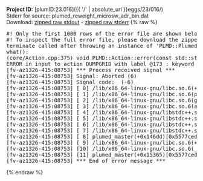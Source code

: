 **Project ID:** [plumID:23.016]({{ '/' | absolute_url }}eggs/23/016/)  
Stderr for source:  plumed_reweight_microsw_adr_bin.dat   
Download: [zipped raw stdout](plumed_reweight_microsw_adr_bin.dat.plumed_master.stdout.txt.zip) - [zipped raw stderr](plumed_reweight_microsw_adr_bin.dat.plumed_master.stderr.txt.zip) 
{% raw %}
<pre>
#! Only the first 1000 rows of the error file are shown below
#! To inspect the full error file, please download the zipped raw stderr file above
terminate called after throwing an instance of 'PLMD::Plumed::ExceptionError'
what():
(core/Action.cpp:375) void PLMD::Action::error(const std::string&) const
ERROR in input to action DUMPGRID with label @173 : keyword ARG is compulsory for this action
[fv-az1326-415:08753] *** Process received signal ***
[fv-az1326-415:08753] Signal: Aborted (6)
[fv-az1326-415:08753] Signal code:  (-6)
[fv-az1326-415:08753] [ 0] /lib/x86_64-linux-gnu/libc.so.6(+0x45330)[0x7fbcf5e45330]
[fv-az1326-415:08753] [ 1] /lib/x86_64-linux-gnu/libc.so.6(pthread_kill+0x11c)[0x7fbcf5e9eb2c]
[fv-az1326-415:08753] [ 2] /lib/x86_64-linux-gnu/libc.so.6(gsignal+0x1e)[0x7fbcf5e4527e]
[fv-az1326-415:08753] [ 3] /lib/x86_64-linux-gnu/libc.so.6(abort+0xdf)[0x7fbcf5e288ff]
[fv-az1326-415:08753] [ 4] /lib/x86_64-linux-gnu/libstdc++.so.6(+0xa5ff5)[0x7fbcf62a5ff5]
[fv-az1326-415:08753] [ 5] /lib/x86_64-linux-gnu/libstdc++.so.6(+0xbb0da)[0x7fbcf62bb0da]
[fv-az1326-415:08753] [ 6] /lib/x86_64-linux-gnu/libstdc++.so.6(_ZSt10unexpectedv+0x0)[0x7fbcf62a5a55]
[fv-az1326-415:08753] [ 7] /lib/x86_64-linux-gnu/libstdc++.so.6(+0xa5a6f)[0x7fbcf62a5a6f]
[fv-az1326-415:08753] [ 8] plumed_master(+0x146dd)[0x5577cedb16dd]
[fv-az1326-415:08753] [ 9] /lib/x86_64-linux-gnu/libc.so.6(+0x2a1ca)[0x7fbcf5e2a1ca]
[fv-az1326-415:08753] [10] /lib/x86_64-linux-gnu/libc.so.6(__libc_start_main+0x8b)[0x7fbcf5e2a28b]
[fv-az1326-415:08753] [11] plumed_master(+0x15365)[0x5577cedb2365]
[fv-az1326-415:08753] *** End of error message ***
</pre>
{% endraw %}
